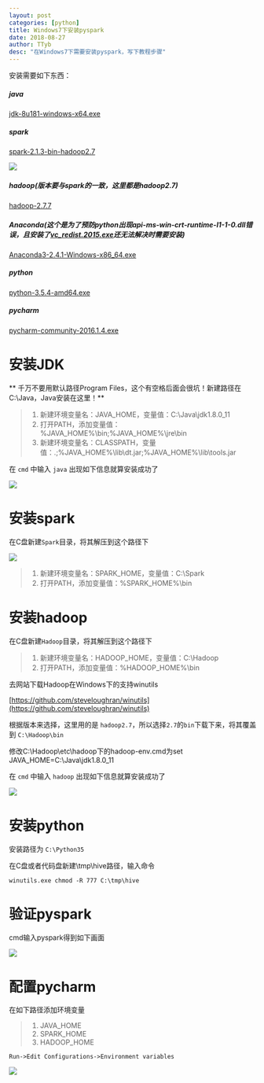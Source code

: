 ```yaml
---
layout: post
categories: [python]
title: Windows7下安装pyspark
date: 2018-08-27
author: TTyb
desc: "在Windows7下需要安装pyspark，写下教程步骤"
---
```


安装需要如下东西：

##### java

[jdk-8u181-windows-x64.exe](http://www.oracle.com/technetwork/java/javase/downloads/index.html)

##### spark

[spark-2.1.3-bin-hadoop2.7](http://spark.apache.org/downloads.html)

<p style="text-align:center"><img src="/static/postimage/python/pyspark/996148-20180827172721925-146345001.png" class="img-responsive" style="display: block; margin-right: auto; margin-left: auto;"></p>

##### hadoop(版本要与spark的一致，这里都是hadoop2.7)

[hadoop-2.7.7](https://mirrors.tuna.tsinghua.edu.cn/apache/hadoop/common/ )

##### Anaconda(这个是为了预防python出现api-ms-win-crt-runtime-l1-1-0.dll错误，且安装了[vc_redist.2015.exe](https://www.microsoft.com/zh-CN/download/details.aspx?id=48145)还无法解决时需要安装)

[Anaconda3-2.4.1-Windows-x86_64.exe](https://www.anaconda.com/download/)

##### python

[python-3.5.4-amd64.exe](https://www.python.org/downloads/release/python-354/)

##### pycharm

[pycharm-community-2016.1.4.exe]()

# 安装JDK

** 千万不要用默认路径Program Files，这个有空格后面会很坑！新建路径在C:\Java，Java安装在这里！**

>1. 新建环境变量名：JAVA_HOME，变量值：C:\Java\jdk1.8.0_11
>2. 打开PATH，添加变量值：%JAVA_HOME%\bin;%JAVA_HOME%\jre\bin
>3. 新建环境变量名：CLASSPATH，变量值：.;%JAVA_HOME%\lib\dt.jar;%JAVA_HOME%\lib\tools.jar

在 `cmd` 中输入 `java` 出现如下信息就算安装成功了

<p style="text-align:center"><img src="/static/postimage/python/pyspark/996148-20180827174102585-1120519592.png" class="img-responsive" style="display: block; margin-right: auto; margin-left: auto;"></p>

# 安装spark

在C盘新建`Spark`目录，将其解压到这个路径下

<p style="text-align:center"><img src="/static/postimage/python/pyspark/996148-20180827174335102-1580663783.png" class="img-responsive" style="display: block; margin-right: auto; margin-left: auto;"></p>

>1. 新建环境变量名：SPARK_HOME，变量值：C:\Spark
>2. 打开PATH，添加变量值：%SPARK_HOME%\bin

# 安装hadoop

在C盘新建`Hadoop`目录，将其解压到这个路径下

>1. 新建环境变量名：HADOOP_HOME，变量值：C:\Hadoop
>2. 打开PATH，添加变量值：%HADOOP_HOME%\bin

去网站下载Hadoop在Windows下的支持winutils

[https://github.com/steveloughran/winutils](https://github.com/steveloughran/winutils)

根据版本来选择，这里用的是 `hadoop2.7`，所以选择`2.7`的`bin`下载下来，将其覆盖到 `C:\Hadoop\bin`

修改C:\Hadoop\etc\hadoop下的hadoop-env.cmd为set JAVA_HOME=C:\Java\jdk1.8.0_11

在 `cmd` 中输入 `hadoop` 出现如下信息就算安装成功了

<p style="text-align:center"><img src="/static/postimage/python/pyspark/996148-20180827175324797-2114740128.png" class="img-responsive" style="display: block; margin-right: auto; margin-left: auto;"></p>

# 安装python

安装路径为 `C:\Python35`

在C盘或者代码盘新建\tmp\hive路径，输入命令

```
winutils.exe chmod -R 777 C:\tmp\hive
```

# 验证pyspark

cmd输入pyspark得到如下画面

<p style="text-align:center"><img src="/static/postimage/python/pyspark/996148-20180828094521822-1954353945.png" class="img-responsive" style="display: block; margin-right: auto; margin-left: auto;"></p>

# 配置pycharm

在如下路径添加环境变量

>1. JAVA_HOME
>2. SPARK_HOME
>3. HADOOP_HOME

```
Run->Edit Configurations->Environment variables
```

<p style="text-align:center"><img src="/static/postimage/python/pyspark/996148-20180828094945469-1030294840.png" class="img-responsive" style="display: block; margin-right: auto; margin-left: auto;"></p>
